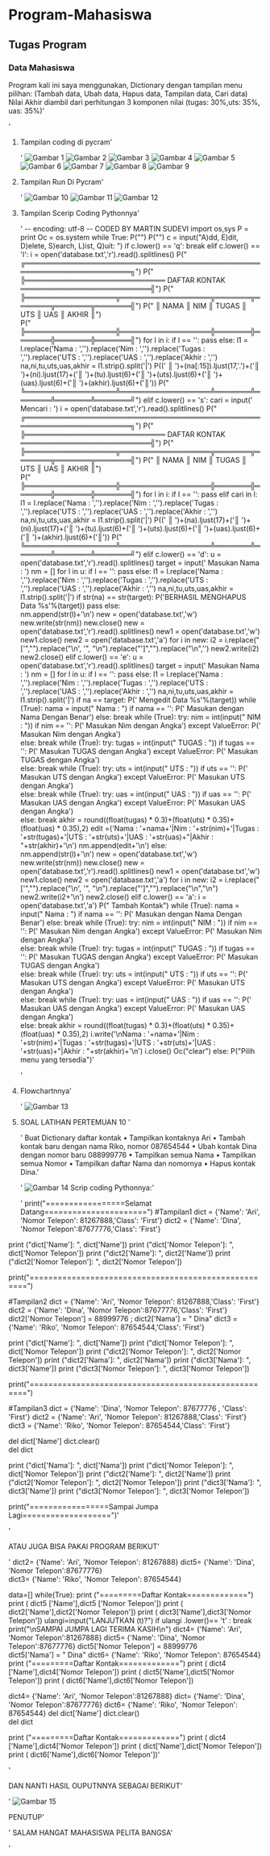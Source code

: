 # Program-Mahasiswa
## Tugas Program
### Data Mahasiswa

Program kali ini saya menggunakan, Dictionary dengan tampilan menu pilihan: (Tambah data, Ubah data, Hapus data, Tampilan data, Cari data) Nilai Akhir diambil dari perhitungan 3 komponen nilai (tugas: 30%,uts: 35%, uas: 35%)'<p>'

1. Tampilan coding di pycram'<p>'
![Gambar 1](screenshoot/s1.jpg)
![Gambar 2](screenshoot/s2.jpg)
![Gambar 3](screenshoot/s3.jpg)
![Gambar 4](screenshoot/s4.jpg)
![Gambar 5](screenshoot/s5.jpg)
![Gambar 6](screenshoot/s6.jpg)
![Gambar 7](screenshoot/s7.jpg)
![Gambar 8](screenshoot/s8.jpg)
![Gambar 9](screenshoot/s9.jpg)

2. Tampilan Run Di Pycram'<p>'
![Gambar 10](screenshoot/s10.JPG)
![Gambar 11](screenshoot/s11.JPG)
![Gambar 12](screenshoot/s12.JPG)

3. Tampilan Scerip Coding Pythonnya'<p>'
 -- encoding: utf-8 --
 CODED BY MARTIN SUDEVI
import os,sys
P = print
Oc = os.system
while True:
    P("")
    P("")
    c = input("A)dd, E)dit, D)elete, S)earch, L)ist, Q)uit: ")
    if c.lower() == 'q':
        break
    elif c.lower() == 'l':
        i = open('database.txt','r').read().splitlines()
        P(" ╔═════════════════════════════════════════════════════════════════════╗")
        P(" ╠════════════════════════════ DAFTAR KONTAK ══════════════════════════╣")
        P(" ╠══════════════════╦══════════════════╦═══════╦═══════╦═══════╦═══════╣")
        P(" ║      NAMA        ║       NIM        ║ TUGAS ║  UTS  ║  UAS  ║ AKHIR ║")        
        P(" ╠══════════════════╬══════════════════╬═══════╬═══════╬═══════╬═══════╣")
        for l in i:
            if l == '':
                pass
            else:
                l1 = l.replace('Nama : ','').replace('Nim : ','').replace('Tugas : ','').replace('UTS : ','').replace('UAS : ','').replace('Akhir : ','')
                na,ni,tu,uts,uas,akhir = l1.strip().split('|')
                P((' ║ ')+(na[:15]).ljust(17,'.')+('║ ')+(ni).ljust(17)+('║ ')+(tu).ljust(6)+('║ ')+(uts).ljust(6)+('║ ')+(uas).ljust(6)+('║ ')+(akhir).ljust(6)+('║'))
        P(" ╚══════════════════╩══════════════════╩═══════╩═══════╩═══════╩═══════╝")
    elif c.lower() == 's':
        cari = input(' Mencari : ')
        i = open('database.txt','r').read().splitlines()
        P(" ╔═════════════════════════════════════════════════════════════════════╗")
        P(" ╠════════════════════════════ DAFTAR KONTAK ══════════════════════════╣")
        P(" ╠══════════════════╦══════════════════╦═══════╦═══════╦═══════╦═══════╣")
        P(" ║      NAMA        ║       NIM        ║ TUGAS ║  UTS  ║  UAS  ║ AKHIR ║")        
        P(" ╠══════════════════╬══════════════════╬═══════╬═══════╬═══════╬═══════╣")
        for l in i:
            if l == '':
                pass
            elif cari in l:
                l1 = l.replace('Nama : ','').replace('Nim : ','').replace('Tugas : ','').replace('UTS : ','').replace('UAS : ','').replace('Akhir : ','')
                na,ni,tu,uts,uas,akhir = l1.strip().split('|')
                P((' ║ ')+(na).ljust(17)+('║ ')+(ni).ljust(17)+('║ ')+(tu).ljust(6)+('║ ')+(uts).ljust(6)+('║ ')+(uas).ljust(6)+('║ ')+(akhir).ljust(6)+('║'))
        P(" ╚══════════════════╩══════════════════╩═══════╩═══════╩═══════╩═══════╝")
    elif c.lower() == 'd':
        u = open('database.txt','r').read().splitlines()
        target = input(' Masukan Nama : ')
        nm = []
        for l in u:
            if l == '':
                pass
            else:
                l1 = l.replace('Nama : ','').replace('Nim : ','').replace('Tugas : ','').replace('UTS : ','').replace('UAS : ','').replace('Akhir : ','')
                na,ni,tu,uts,uas,akhir = l1.strip().split('|')
                if str(na) == str(target):
                    P('BERHASIL MENGHAPUS Data %s'%(target))
                    pass
                else:      
                    nm.append(str(l)+'\n')
        new = open('database.txt','w')        
        new.write(str(nm))
        new.close()
        new = open('database.txt','r').read().splitlines()
        new1 = open('database.txt','w')
        new1.close()
        new2 = open('database.txt','a')
        for i in new:
            i2 = i.replace("['","").replace("\\n', '", "\n").replace("']","").replace("\\n",'')
            new2.write(i2)
        new2.close()
    elif c.lower() == 'e':
        u = open('database.txt','r').read().splitlines()
        target = input(' Masukan Nama : ')
        nm = []
        for l in u:
            if l == '':
                pass
            else:
                l1 = l.replace('Nama : ','').replace('Nim : ','').replace('Tugas : ','').replace('UTS : ','').replace('UAS : ','').replace('Akhir : ','')
                na,ni,tu,uts,uas,akhir = l1.strip().split('|')
                if na == target:
                    P(' Mengedit Data %s'%(target))
                    while (True):
                        nama = input(" Nama : ")
                        if nama == '':
                            P(' Masukan dengan Nama Dengan Benar')
                        else:
                            break
                    while (True):
                        try:
                            nim  = int(input(" NIM  : "))
                            if nim == '':
                                P(' Masukan Nim dengan Angka')
                        except ValueError:
                            P(' Masukan Nim dengan Angka')                
                        else:
                            break
                    while (True):
                        try:
                            tugas  = int(input(" TUGAS  : "))
                            if tugas == '':
                                P(' Masukan TUGAS dengan Angka')
                        except ValueError:
                            P(' Masukan TUGAS dengan Angka')                
                        else:
                            break
                    while (True):
                        try:
                            uts  = int(input(" UTS  : "))
                            if uts == '':
                                P(' Masukan UTS dengan Angka')
                        except ValueError:
                            P(' Masukan UTS dengan Angka')                
                        else:
                            break
                    while (True):
                        try:
                            uas  = int(input(" UAS  : "))
                            if uas == '':
                                P(' Masukan UAS dengan Angka')
                        except ValueError:
                            P(' Masukan UAS dengan Angka')                
                        else:
                            break
                    akhir = round((float(tugas) * 0.3)+(float(uts) * 0.35)+(float(uas) * 0.35),2)
                    edit  =('Nama : '+nama+'|Nim : '+str(nim)+'|Tugas : '+str(tugas)+'|UTS : '+str(uts)+'|UAS : '+str(uas)+"|Akhir : "+str(akhir)+'\n')
                    nm.append(edit+'\n')
                else:      
                    nm.append(str(l)+'\n')
        new = open('database.txt','w')        
        new.write(str(nm))
        new.close()
        new = open('database.txt','r').read().splitlines()
        new1 = open('database.txt','w')
        new1.close()
        new2 = open('database.txt','a')
        for i in new:
            i2 = i.replace("['","").replace("\\n', '", "\n").replace("']","").replace("\\n","\n")
            new2.write(i2+'\n')
        new2.close()
    elif c.lower() == 'a':
        i = open('database.txt','a')
        P(" Tambah Kontak")
        while (True):
            nama = input(" Nama : ")
            if nama == '':
                P(' Masukan dengan Nama Dengan Benar')
            else:
                break
        while (True):
            try:
                nim  = int(input(" NIM  : "))
                if nim == '':
                    P(' Masukan Nim dengan Angka')
            except ValueError:
                P(' Masukan Nim dengan Angka')                
            else:
                break
        while (True):
            try:
                tugas  = int(input(" TUGAS  : "))
                if tugas == '':
                    P(' Masukan TUGAS dengan Angka')
            except ValueError:
                P(' Masukan TUGAS dengan Angka')                
            else:
                break
        while (True):
            try:
                uts  = int(input(" UTS  : "))
                if uts == '':
                    P(' Masukan UTS dengan Angka')
            except ValueError:
                P(' Masukan UTS dengan Angka')                
            else:
                break
        while (True):
            try:
                uas  = int(input(" UAS  : "))
                if uas == '':
                    P(' Masukan UAS dengan Angka')
            except ValueError:
                P(' Masukan UAS dengan Angka')                
            else:
                break
        akhir = round((float(tugas) * 0.3)+(float(uts) * 0.35)+(float(uas) * 0.35),2)
        i.write('\nNama : '+nama+'|Nim : '+str(nim)+'|Tugas : '+str(tugas)+'|UTS : '+str(uts)+'|UAS : '+str(uas)+"|Akhir : "+str(akhir)+'\n')
        i.close()
        Oc("clear")
    else:
        P("Pilih menu yang tersedia")'<p>'

4. Flowchartnnya'<p>'
![Gambar 13](screenshoot/s13.JPG)

5. SOAL LATIHAN PERTEMUAN 10 '<p>'
Buat Dictionary daftar kontak
• Tampilkan kontaknya Ari
• Tambah kontak baru dengan nama Riko, nomor 087654544
• Ubah kontak Dina dengan nomor baru 088999776
• Tampilkan semua Nama
• Tampilkan semua Nomor
• Tampilkan daftar Nama dan nomornya
• Hapus kontak Dina.'<p>'
![Gambar 14](screenshoot/s14.JPG)
Scrip coding Pythonnya:'<p>'
print("=================Selamat Datang======================")
#Tampilan1
dict = {'Name': 'Ari', 'Nomor Telepon': 81267888,'Class': 'First'}
dict2 = {'Name': 'Dina', 'Nomor Telepon':87677776,'Class': 'First'}

print ("dict['Name']: ", dict['Name'])
print ("dict['Nomor Telepon']: ", dict['Nomor Telepon'])
print ("dict2['Name']: ", dict2['Name'])
print ("dict2['Nomor Telepon']: ", dict2['Nomor Telepon'])

print("=====================================================")

#Tampilan2
dict = {'Name': 'Ari', 'Nomor Telepon': 81267888,'Class': 'First'}
dict2 = {'Name': 'Dina', 'Nomor Telepon':87677776,'Class': 'First'}
dict2['Nomor Telepon'] = 88999776 ; 
dict2['Nama'] = " Dina"
dict3 = {'Name': 'Riko', 'Nomor Telepon': 87654544,'Class': 'First'}

print ("dict['Name']: ", dict['Name'])
print ("dict['Nomor Telepon']: ", dict['Nomor Telepon'])
print ("dict2['Nomor Telepon']: ", dict2['Nomor Telepon'])
print ("dict2['Nama']: ", dict2['Nama'])
print ("dict3['Nama']: ", dict3['Name'])
print ("dict3['Nomor Telepon']: ", dict3['Nomor Telepon'])

print("=====================================================")

#Tampilan3
dict = {'Name': 'Dina', 'Nomor Telepon': 87677776 , 'Class': 'First'}
dict2 = {'Name': 'Ari', 'Nomor Telepon': 81267888,'Class': 'First'}
dict3 = {'Name': 'Riko', 'Nomor Telepon': 87654544,'Class': 'First'}


del dict['Name'] 
dict.clear()     
del dict         

print ("dict['Nama']: ", dict['Nama'])
print ("dict['Nomor Telepon']: ", dict['Nomor Telepon'])
print ("dict2['Name']: ", dict2['Name'])
print ("dict2['Nomor Telepon']: ", dict2['Nomor Telepon'])
print ("dict3['Nama']: ", dict3['Name'])
print ("dict3['Nomor Telepon']: ", dict3['Nomor Telepon'])

print("=================Sampai Jumpa Lagi===================")'<p>'

ATAU JUGA BISA PAKAI PROGRAM BERIKUT'<P>'
dict2= {'Name': 'Ari', 'Nomor Telepon': 81267888}
dict5= {'Name': 'Dina', 'Nomor Telepon':87677776}   
dict3= {'Name': 'Riko', 'Nomor Telepon': 87654544}

data=[]
while(True):
   print ("=========Daftar Kontak=============")
   print ( dict5 ['Name'],dict5 ['Nomor Telepon'])
   print ( dict2['Name'],dict2['Nomor Telepon'])
   print ( dict3['Name'],dict3['Nomor Telepon'])
   ulangi=input("LANJUTKAN (t)?")
   if ulangi .lower()== 't' :
       break
print("\nSAMPAI JUMPA LAGI TERIMA KASIH\n")
dict4= {'Name': 'Ari', 'Nomor Telepon':81267888}
dict5= {'Name': 'Dina', 'Nomor Telepon':87677776}
dict5['Nomor Telepon'] = 88999776  
dict5['Nama'] = " Dina"
dict6= {'Name': 'Riko', 'Nomor Telepon': 87654544}
print ("=========Daftar Kontak=============")
print ( dict4 ['Name'],dict4['Nomor Telepon'])
print ( dict5['Name'],dict5['Nomor Telepon'])
print ( dict6['Name'],dict6['Nomor Telepon'])

dict4= {'Name': 'Ari', 'Nomor Telepon':81267888}
dict= {'Name': 'Dina', 'Nomor Telepon':87677776}
dict6= {'Name': 'Riko', 'Nomor Telepon': 87654544}
del dict['Name'] 
dict.clear()     
del dict         

print ("=========Daftar Kontak=============")
print ( dict4 ['Name'],dict4['Nomor Telepon'])
print ( dict['Name'],dict['Nomor Telepon'])
print ( dict6['Name'],dict6['Nomor Telepon'])'<P>'

DAN NANTI HASIL OUPUTNNYA SEBAGAI BERIKUT'<P>'
![Gambar 15](screenshoot/s15.JPG)

PENUTUP'<P>'
SALAM HANGAT MAHASISWA PELITA BANGSA'<P>'










